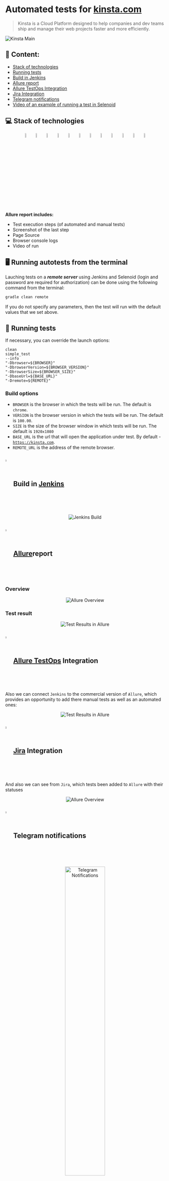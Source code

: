 # Automated tests for [kinsta.com](https://kinsta.com/)

> Kinsta is a Cloud Platform designed to help companies and dev teams ship and manage their web projects faster and more efficiently.

<img title="Kinsta Main" src="images/screens/kinstamain.png">

## :pushpin: Content:

- [Stack of technologies](#computer-stack-of-technologies)
- [Running tests](#running_woman-running-tests)
- [Build in Jenkins](#-build-in-jenkins)
- [Allure report](#-allure-report)
- [Allure TestOps Integration](#-allure-testops-integration)
- [Jira Integration](#-jira-integration)
- [Telegram notifications](#-telegram-notifications)
- [Video of an example of running a test in Selenoid](#-video-of-an-example-of-running-a-test-in-selenoid)


## :computer: Stack of technologies

<p align="center">
<img width="6%" title="Java" src="images/logo/Java.svg">
<img width="6%" title="IntelliJ IDEA" src="images/logo/Idea.svg">
<img width="6%" title="GitHub" src="images/logo/GitHub.svg">
<img width="6%" title="JUnit5" src="images/logo/JUnit5.svg">
<img width="6%" title="Gradle" src="images/logo/Gradle.svg">
<img width="6%" title="Selenide" src="images/logo/Selenide.svg">
<img width="6%" title="Selenoid" src="images/logo/Selenoid.svg">
<img width="6%" title="Allure Report" src="images/logo/Allure.svg">
<img width="6%" title="Jenkins" src="images/logo/Jenkins.svg">
<img width="6%" title="Telegram" src="images/logo/Telegram.svg">
<img width="6%" title="Jira" src="images/logo/Jira.svg">
<img width="6%" title="Allure TestOps" src="images/logo/Allure_TO.svg">
</p>


**Allure report includes:**

* Test execution steps (of automated and manual tests)
* Screenshot of the last step
* Page Source
* Browser console logs
* Video of run

## :desktop_computer: Running autotests from the terminal
Lauching tests on a ***remote server*** using Jenkins and Selenoid (login and password are required for authorization) can be done using the following command from the terminal:
```bash  
gradle clean remote
```

If you do not specify any parameters, then the test will run with the default values that we set above.

## :rocket: Running tests

If necessary, you can override the launch options:

```
clean
simple_test
--info
"-Dbrowser=${BROWSER}"
"-DbrowserVersion=${BROWSER_VERSION}"
"-DbrowserSize=${BROWSER_SIZE}"
"-DbaseUrl=${BASE_URL}"
"-Dremote=${REMOTE}"
```

### Build options

* <code>BROWSER</code> is the browser in which the tests will be run. The default is <code>chrome</code>.
* <code>VERSION</code> is the browser version in which the tests will be run. The default is <code>100.00</code>.
* <code>SIZE</code> is the size of the browser window in which tests will be run. The default is <code>1920x1080</code>
* <code>BASE_URL</code> is the url that will open the application under test. By default - <code>https://kinsta.com</code>.
* <code>REMOTE_URL</code> is the address of the remote browser.


## <img width="4%" style="vertical-align:middle" title="Jenkins" src="images/logo/Jenkins.svg"> Build in [Jenkins](url)
<p align="center">
<img title="Jenkins Build" src="images/screens/jenkins.png">

</p>

## <img width="4%" style="vertical-align:middle" title="Allure Report" src="images/logo/Allure.svg"> [Allure](url)report
### Overview

<p align="center">
<img title="Allure Overview" src="images/screens/alluremain.png">
</p>

### Test result

<p align="center">
<img title="Test Results in Allure" src="images/screens/alluretests.png">
</p>

## <img width="4%" style="vertical-align:middle" title="Allure TestOps Report" src="images/logo/Allure_TO.svg"> [Allure TestOps](url) Integration

Also we can connect <code>Jenkins</code> to the commercial version of <code>Allure</code>, which provides an opportunity to add there manual tests as well as an automated ones:

<p align="center">
<img title="Test Results in Allure" src="images/screens/alluretestops.png">
</p>

## <img width="4%" style="vertical-align:middle" title="Jira Integration" src="images/logo/Jira.svg"> [Jira](url) Integration

And also we can see from <code>Jira</code>, which tests been added to <code>Allure</code> with their statuses

<p align="center">
<img title="Allure Overview" src="images/screens/jira.png">
</p>

## <img width="4%" style="vertical-align:middle" title="Telegram" src="images/logo/Telegram.svg"> Telegram notifications

<p align="center">
<img width="50%" title="Telegram Notifications" src="images/screens/telegram.png">
</p>

## <img width="4%" style="vertical-align:middle" title="Selenoid" src="images/logo/Selenoid.svg"> Video of an example of running a test in Selenoid

A video is attached to each test in the report. One of these videos is shown below.
<p align="center">
  <img title="Selenoid Video" src="images/video/video.gif">
</p>
